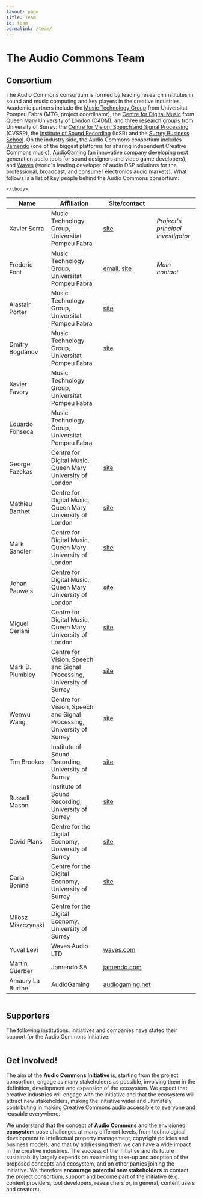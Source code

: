 ```yaml
---
layout: page
title: Team
id: team
permalink: /team/
---
```


# The Audio Commons Team

## Consortium

The Audio Commons consortium is formed by leading research institutes in sound and music computing and key players in the creative industries. Academic partners include the [Music Technology Group](http://mtg.upf.edu) from Universitat Pompeu Fabra (MTG, project coordinator), the [Centre for Digital Music](http://c4dm.eecs.qmul.ac.uk) from Queen Mary University of London (C4DM), and three research groups from University of Surrey: the [Centre for Vision, Speech and Signal Processing](http://www.cvssp.org) (CVSSP), the [Institute of Sound Recording](http://iosr.surrey.ac.uk) (IoSR) and the [Surrey Business School](http://www.surrey.ac.uk/business-school). On the industry side, the Audio Commons consortium includes [Jamendo](http://www.jamendo.com) (one of the biggest platforms for sharing independent Creative Commons music), [AudioGaming](http://www.audiogaming.net) (an innovative company developing next generation audio tools for sound designers and video game developers), and [Waves](http://www.waves.com) (world's leading developer of audio DSP solutions for the professional, broadcast, and consumer electronics audio markets). 
What follows is a list of key people behind the Audio Commons consortium:

<table class="table table-striped table-hover">
    <thead><tr><th>Name</th><th>Affiliation</th><th>Site/contact</th><th></th></tr></thead>
    <tbody>
        <tr>
            <td>Xavier Serra</td>
            <td>Music Technology Group, Universitat Pompeu Fabra</td>
            <td><a href="http://www.dtic.upf.edu/~xserra/" target="blank">site</a></td>
            <td><i>Project's principal investigator</i></td>
        </tr>
        <tr>
            <td>Frederic Font</td>
            <td>Music Technology Group, Universitat Pompeu Fabra</td>
            <td><a href="mailto:frederic.font@upf.edu">email</a>, <a href="http://www.dtic.upf.edu/~ffont/">site</a></td>
            <td><i>Main contact</i></td>
        </tr>
        <tr>
            <td>Alastair Porter</td>
            <td>Music Technology Group, Universitat Pompeu Fabra</td>
            <td><a href="http://www.dtic.upf.edu/~aporter/" target="blank">site</a></td>
            <td><i></i></td>
        </tr>
        <tr>
            <td>Dmitry Bogdanov</td>
            <td>Music Technology Group, Universitat Pompeu Fabra</td>
            <td><a href="http://mtg.upf.edu/people/dbogdanov" target="blank">site</a></td>
             <td><i></i></td>
        </tr>
        <tr>
            <td>Xavier Favory</td>
            <td>Music Technology Group, Universitat Pompeu Fabra</td>
            <td></td>
            <td><i></i></td>
        </tr>
        <tr>
            <td>Eduardo Fonseca</td>
            <td>Music Technology Group, Universitat Pompeu Fabra</td>
            <td></td>
            <td><i></i></td>
        </tr>
        <tr>
            <td>George Fazekas</td>
            <td>Centre for Digital Music, Queen Mary University of London</td>
            <td><a href="http://www.eecs.qmul.ac.uk/~gyorgyf/" target="blank">site</a></td>
            <td><i></i></td>
        </tr>
        <tr>
            <td>Mathieu Barthet</td>
            <td>Centre for Digital Music, Queen Mary University of London</td>
            <td><a href="http://c4dm.eecs.qmul.ac.uk/people/mathieub.htm" target="blank">site</a></td>
            <td><i></i></td>
        </tr>
        <tr>
            <td>Mark Sandler</td>
            <td>Centre for Digital Music, Queen Mary University of London</td>
            <td><a href="http://www.eecs.qmul.ac.uk/people/view/3114/prof-mark-sandler" target="blank">site</a></td>
            <td><i></i></td>
        </tr>
        <tr>
            <td>Johan Pauwels</td>
            <td>Centre for Digital Music, Queen Mary University of London</td>
            <td><a href="http://www.eecs.qmul.ac.uk/people/view/50775/johan-pauwels" target="blank">site</a></td>
            <td><i></i></td>
        </tr>
        <tr>
            <td>Miguel Ceriani</td>
            <td>Centre for Digital Music, Queen Mary University of London</td>
            <td><a href="http://www.eecs.qmul.ac.uk/people/view/54684/dr-miguel-ceriani" target="blank">site</a></td>
            <td><i></i></td>
        </tr>
        <tr>
            <td>Mark D. Plumbley</td>
            <td>Centre for Vision, Speech and Signal Processing, University of Surrey</td>
            <td><a href="http://www.surrey.ac.uk/cvssp/people/mark_plumbley/" target="blank">site</a></td>
            <td><i></i></td>
        </tr>
        <tr>
            <td>Wenwu Wang</td>
            <td>Centre for Vision, Speech and Signal Processing, University of Surrey</td>
            <td><a href="http://personal.ee.surrey.ac.uk/Personal/W.Wang/" target="blank">site</a></td>
            <td><i></i></td>
        </tr>
        <tr>
            <td>Tim Brookes</td>
            <td>Institute of Sound Recording, University of Surrey</td>
            <td><a href="http://iosr.uk/staff/brookes.php" target="blank">site</a></td>
            <td><i></i></td>
        </tr>
        <tr>
            <td>Russell Mason</td>
            <td>Institute of Sound Recording, University of Surrey</td>
            <td><a href="http://iosr.uk/staff/mason.php" target="blank">site</a></td>
            <td><i></i></td>
        </tr>
        <tr>
            <td>David Plans</td>
            <td>Centre for the Digital Economy, University of Surrey</td>
            <td><a href="http://www.surrey.ac.uk/sbs/people/david_plans/" target="blank">site</a></td>
            <td><i></i></td>
        </tr>
        <tr>
            <td>Carla Bonina</td>
            <td>Centre for the Digital Economy, University of Surrey</td>
            <td><a href="http://www.surrey.ac.uk/sbs/people/carla_bonina/" target="blank">site</a></td>
            <td><i></i></td>
        </tr>
        <tr>
            <td>Milosz Miszczynski</td>
            <td>Centre for the Digital Economy, University of Surrey</td>
            <td></td>
            <td><i></i></td>
        </tr>
        <tr>
            <td>Yuval Levi</td>
            <td>Waves Audio LTD</td>
            <td><a href="http://www.waves.com" target="blank">waves.com</a></td>
            <td><i></i></td>
        </tr>
        <tr>
            <td>Martin Guerber</td>
            <td>Jamendo SA</td>
            <td><a href="https://www.jamendo.com/" target="blank">jamendo.com</a></td>
            <td><i></i></td>
        </tr>
        <tr>
            <td>Amaury La Burthe</td>
            <td>AudioGaming</td>
            <td><a href="http://www.audiogaming.net" target="blank">audiogaming.net</a></td>
            <td><i></i></td>
        </tr>
        
    </tbody>
</table>


<div class="row">
    <div class="col-sm-4">
      <a href="http://mtg.upf.edu" target="blank">
        <img src="/assets/img/mtg_logo.png" class="img-responsive" alt="">
        </a>
    </div>
    <div class="col-sm-4">
      <a href="http://c4dm.eecs.qmul.ac.uk" target="blank">
        <img src="/assets/img/c4dm_logo.png" class="img-responsive" alt="">
        </a>
    </div>
    <div class="col-sm-4">
      <a href="http://www.surrey.ac.uk" target="blank">
        <img src="/assets/img/surrey_logo.png" class="img-responsive" alt="">
        </a>
    </div>
    <div class="col-sm-4">
      <a href="http://www.waves.com" target="blank">
        <img src="/assets/img/waves_logo.png" class="img-responsive" alt="">
        </a>
    </div>
    <div class="col-sm-4">
      <a href="http://www.jamendo.com" target="blank">
        <img src="/assets/img/jamendo_logo.png" class="img-responsive" alt="">
        </a>
    </div>
    <div class="col-sm-4">
      <a href="http://www.audiogaming.net" target="blank">
        <img src="/assets/img/audiogaming_logo.png" class="img-responsive" alt="">
        </a>
    </div>
</div>


## Supporters

The following institutions, initiatives and companies have stated their support for the Audio Commons Initiative:
 
<div class="row">
    <div class="col-sm-3">
      <a href="http://www.tf.fau.eu/index.shtml" target="blank">
        <img src="/assets/img/sup_logo_fau.png" class="img-responsive" alt="">
        </a>
    </div>
    <div class="col-sm-3">
      <a href="https://www.ableton.com" target="blank">
        <img src="/assets/img/sup_logo_ableton.png" class="img-responsive" alt="">
        </a>
    </div>
    <div class="col-sm-3">
      <a href="http://www.abbeyroad.com" target="blank">
        <img src="/assets/img/sup_logo_abbey_road.png" class="img-responsive" alt="">
        </a>
    </div>
    <div class="col-sm-3">
      <a href="http://samplecount.com" target="blank">
        <img src="/assets/img/sup_logo_samplecount.png" class="img-responsive" alt="">
        </a>
    </div>
    <div class="col-sm-3">
      <a href="http://genesis-acoustics.com/en/" target="blank">
        <img src="/assets/img/sup_logo_genesis.png" class="img-responsive" alt="">
        </a>
    </div>
    <div class="col-sm-3">
      <a href="http://www.oerc.ox.ac.uk" target="blank">
        <img src="/assets/img/sup_logo_oxford.png" class="img-responsive" alt="">
        </a>
    </div>
    <div class="col-sm-3">
      <a href="https://creativecommons.org" target="blank">
        <img src="/assets/img/sup_logo_cc.png" class="img-responsive" alt="">
        </a>
    </div>
    <div class="col-sm-3">
      <a href="http://www.europeanasounds.eu" target="blank">
        <img src="/assets/img/sup_logo_europeana_sounds.png" class="img-responsive" alt="">
        </a>
    </div>
    <div class="col-sm-3">
      <a href="http://www.bl.uk" target="blank">
        <img src="/assets/img/sup_logo_bl.png" class="img-responsive" alt="">
        </a>
    </div>
    <div class="col-sm-3">
      <a href="https://looplabs.com" target="blank">
        <img src="/assets/img/sup_logo_looplabs.png" class="img-responsive" alt="">
        </a>
    </div>
    <div class="col-sm-3">
      <a href="https://acoustica.com" target="blank">
        <img src="/assets/img/sup_acoustica.png" class="img-responsive" alt="">
        </a>
    </div>
    <div class="col-sm-3">
      <a href="http://www.filmuniversitaet.de" target="blank">
        <img src="/assets/img/sup_logo_filmuni.png" class="img-responsive" alt="">
        </a>
    </div>
</div>

## Get Involved!

The aim of the <b>Audio Commons Initiative</b> is, starting from the project consortium, engage as many stakeholders as possible, involving them in the definition, development and expansion of the ecosystem. 
We expect that creative industries will engage with the initiative and that the ecosystem will attract new stakeholders, making the initiative wider and ultimately contributing in making Creative Commons audio accessible to everyone and reusable everywhere.

We understand that the concept of <b>Audio Commons</b> and the envisioned <b>ecosystem</b> pose challenges at many different levels, from technological development to intellectual property management, copyright policies and business models; and that by addressing them we can have a wide impact in the creative industries. The success of the initiative and its future sustainability largely depends on maximising take-up and adoption of the proposed concepts and ecosystem, and on other parties joining the initiative. We therefore <b>encourage potential new stakeholders</b> to contact the project consortium, support and become part of the initiative (e.g. content providers, tool developers, researchers or, in general, content users and creators). 
